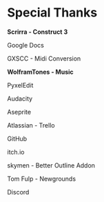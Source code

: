 # Special Thanks

**Scrirra - Construct 3**

Google Docs

GXSCC - Midi Conversion

**WolframTones - Music**

PyxelEdit

Audacity

Aseprite

Atlassian - Trello

GitHub

itch.io

skymen - Better Outline Addon

Tom Fulp - Newgrounds

Discord
